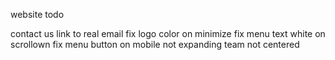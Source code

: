 website todo

contact us link to real email
fix logo color on minimize
fix menu text white on scrollown
fix menu button on mobile not expanding
team not centered
